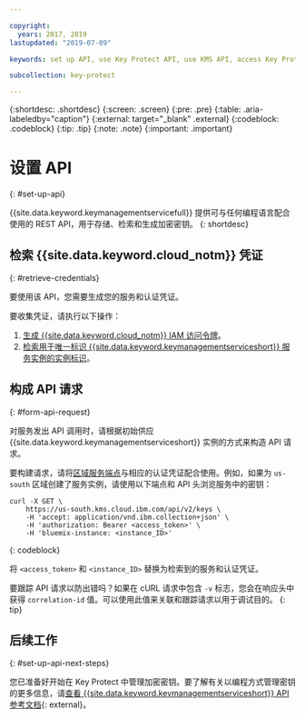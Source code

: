 ```yaml
---

copyright:
  years: 2017, 2019
lastupdated: "2019-07-09"

keywords: set up API, use Key Protect API, use KMS API, access Key Protect API, access KMS API

subcollection: key-protect

---
```


{:shortdesc: .shortdesc}
{:screen: .screen}
{:pre: .pre}
{:table: .aria-labeledby="caption"}
{:external: target="_blank" .external}
{:codeblock: .codeblock}
{:tip: .tip}
{:note: .note}
{:important: .important}

# 设置 API
{: #set-up-api}

{{site.data.keyword.keymanagementservicefull}} 提供可与任何编程语言配合使用的 REST API，用于存储、检索和生成加密密钥。
{: shortdesc}

## 检索 {{site.data.keyword.cloud_notm}} 凭证
{: #retrieve-credentials}

要使用该 API，您需要生成您的服务和认证凭证。 

要收集凭证，请执行以下操作：

1. [生成 {{site.data.keyword.cloud_notm}} IAM 访问令牌](/docs/services/key-protect?topic=key-protect-retrieve-access-token)。
2. [检索用于唯一标识 {{site.data.keyword.keymanagementserviceshort}} 服务实例的实例标识](/docs/services/key-protect?topic=key-protect-retrieve-instance-ID)。

## 构成 API 请求
{: #form-api-request}

对服务发出 API 调用时，请根据初始供应 {{site.data.keyword.keymanagementserviceshort}} 实例的方式来构造 API 请求。 

要构建请求，请将[区域服务端点](/docs/services/key-protect?topic=key-protect-regions)与相应的认证凭证配合使用。例如，如果为 `us-south` 区域创建了服务实例，请使用以下端点和 API 头浏览服务中的密钥：

```cURL
curl -X GET \
    https://us-south.kms.cloud.ibm.com/api/v2/keys \
    -H 'accept: application/vnd.ibm.collection+json' \
    -H 'authorization: Bearer <access_token>' \
    -H 'bluemix-instance: <instance_ID>'
```
{: codeblock} 

将 `<access_token>` 和 `<instance_ID>` 替换为检索到的服务和认证凭证。

要跟踪 API 请求以防出错吗？如果在 cURL 请求中包含 `-v` 标志，您会在响应头中获得 `correlation-id` 值。可以使用此值来关联和跟踪请求以用于调试目的。
{: tip} 

## 后续工作
{: #set-up-api-next-steps}

您已准备好开始在 Key Protect 中管理加密密钥。要了解有关以编程方式管理密钥的更多信息，请[查看 {{site.data.keyword.keymanagementserviceshort}} API 参考文档](https://{DomainName}/apidocs/key-protect){: external}。
